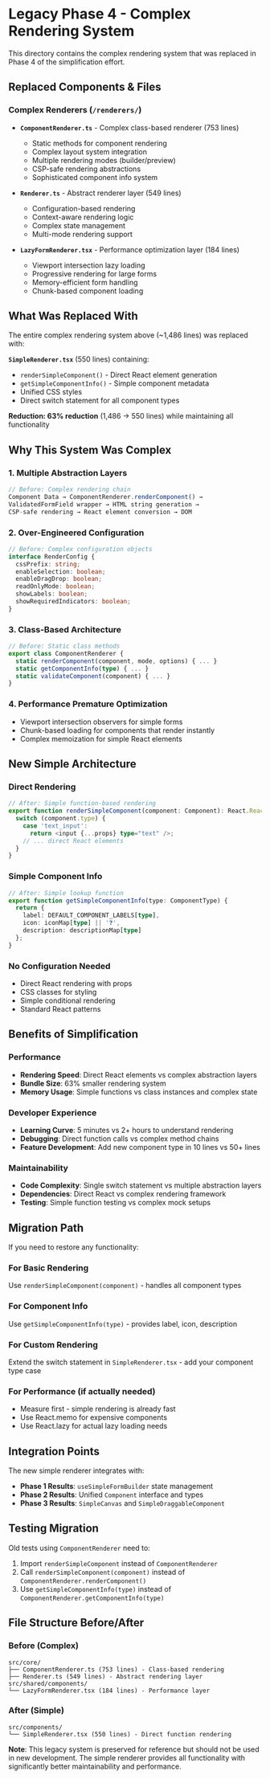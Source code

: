 # Legacy Phase 4 - Complex Rendering System

This directory contains the complex rendering system that was replaced in Phase 4 of the simplification effort.

## Replaced Components & Files

### Complex Renderers (`/renderers/`)
- **`ComponentRenderer.ts`** - Complex class-based renderer (753 lines)
  - Static methods for component rendering
  - Complex layout system integration
  - Multiple rendering modes (builder/preview)
  - CSP-safe rendering abstractions
  - Sophisticated component info system

- **`Renderer.ts`** - Abstract renderer layer (549 lines)
  - Configuration-based rendering
  - Context-aware rendering logic
  - Complex state management
  - Multi-mode rendering support

- **`LazyFormRenderer.tsx`** - Performance optimization layer (184 lines)
  - Viewport intersection lazy loading
  - Progressive rendering for large forms
  - Memory-efficient form handling
  - Chunk-based component loading

## What Was Replaced With

The entire complex rendering system above (~1,486 lines) was replaced with:

**`SimpleRenderer.tsx`** (550 lines) containing:
- `renderSimpleComponent()` - Direct React element generation
- `getSimpleComponentInfo()` - Simple component metadata
- Unified CSS styles
- Direct switch statement for all component types

**Reduction: 63% reduction** (1,486 → 550 lines) while maintaining all functionality

## Why This System Was Complex

### 1. **Multiple Abstraction Layers**
```typescript
// Before: Complex rendering chain
Component Data → ComponentRenderer.renderComponent() → 
ValidatedFormField wrapper → HTML string generation → 
CSP-safe rendering → React element conversion → DOM
```

### 2. **Over-Engineered Configuration**
```typescript
// Before: Complex configuration objects
interface RenderConfig {
  cssPrefix: string;
  enableSelection: boolean;
  enableDragDrop: boolean;
  readOnlyMode: boolean;
  showLabels: boolean;
  showRequiredIndicators: boolean;
}
```

### 3. **Class-Based Architecture**
```typescript
// Before: Static class methods
export class ComponentRenderer {
  static renderComponent(component, mode, options) { ... }
  static getComponentInfo(type) { ... }
  static validateComponent(component) { ... }
}
```

### 4. **Performance Premature Optimization**
- Viewport intersection observers for simple forms
- Chunk-based loading for components that render instantly
- Complex memoization for simple React elements

## New Simple Architecture

### **Direct Rendering**
```typescript
// After: Simple function-based rendering
export function renderSimpleComponent(component: Component): React.ReactNode {
  switch (component.type) {
    case 'text_input':
      return <input {...props} type="text" />;
    // ... direct React elements
  }
}
```

### **Simple Component Info**
```typescript
// After: Simple lookup function
export function getSimpleComponentInfo(type: ComponentType) {
  return {
    label: DEFAULT_COMPONENT_LABELS[type],
    icon: iconMap[type] || '❓',
    description: descriptionMap[type]
  };
}
```

### **No Configuration Needed**
- Direct React rendering with props
- CSS classes for styling
- Simple conditional rendering
- Standard React patterns

## Benefits of Simplification

### **Performance**
- **Rendering Speed**: Direct React elements vs complex abstraction layers
- **Bundle Size**: 63% smaller rendering system
- **Memory Usage**: Simple functions vs class instances and complex state

### **Developer Experience**
- **Learning Curve**: 5 minutes vs 2+ hours to understand rendering
- **Debugging**: Direct function calls vs complex method chains
- **Feature Development**: Add new component type in 10 lines vs 50+ lines

### **Maintainability**
- **Code Complexity**: Single switch statement vs multiple abstraction layers
- **Dependencies**: Direct React vs complex rendering framework
- **Testing**: Simple function testing vs complex mock setups

## Migration Path

If you need to restore any functionality:

### **For Basic Rendering**
Use `renderSimpleComponent(component)` - handles all component types

### **For Component Info**
Use `getSimpleComponentInfo(type)` - provides label, icon, description

### **For Custom Rendering**
Extend the switch statement in `SimpleRenderer.tsx` - add your component type case

### **For Performance (if actually needed)**
- Measure first - simple rendering is already fast
- Use React.memo for expensive components
- Use React.lazy for actual lazy loading needs

## Integration Points

The new simple renderer integrates with:
- **Phase 1 Results**: `useSimpleFormBuilder` state management
- **Phase 2 Results**: Unified `Component` interface and types
- **Phase 3 Results**: `SimpleCanvas` and `SimpleDraggableComponent`

## Testing Migration

Old tests using `ComponentRenderer` need to:
1. Import `renderSimpleComponent` instead of `ComponentRenderer`
2. Call `renderSimpleComponent(component)` instead of `ComponentRenderer.renderComponent()`
3. Use `getSimpleComponentInfo(type)` instead of `ComponentRenderer.getComponentInfo(type)`

## File Structure Before/After

### Before (Complex)
```
src/core/
├── ComponentRenderer.ts (753 lines) - Class-based rendering
├── Renderer.ts (549 lines) - Abstract rendering layer
src/shared/components/
└── LazyFormRenderer.tsx (184 lines) - Performance layer
```

### After (Simple)  
```
src/components/
└── SimpleRenderer.tsx (550 lines) - Direct function rendering
```

**Note**: This legacy system is preserved for reference but should not be used in new development. The simple renderer provides all functionality with significantly better maintainability and performance.